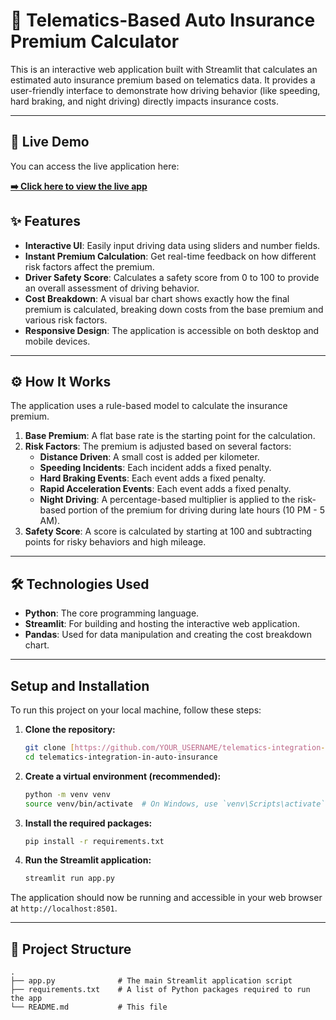 # 🚗 Telematics-Based Auto Insurance Premium Calculator

This is an interactive web application built with Streamlit that calculates an estimated auto insurance premium based on telematics data. It provides a user-friendly interface to demonstrate how driving behavior (like speeding, hard braking, and night driving) directly impacts insurance costs.

---

## 🚀 Live Demo

You can access the live application here:

**[➡️ Click here to view the live app](https://telematics-integration-in-auto-insurance-yhbzp4rbes27skrfig4qv.streamlit.app/)**


## ✨ Features

- **Interactive UI**: Easily input driving data using sliders and number fields.
- **Instant Premium Calculation**: Get real-time feedback on how different risk factors affect the premium.
- **Driver Safety Score**: Calculates a safety score from 0 to 100 to provide an overall assessment of driving behavior.
- **Cost Breakdown**: A visual bar chart shows exactly how the final premium is calculated, breaking down costs from the base premium and various risk factors.
- **Responsive Design**: The application is accessible on both desktop and mobile devices.

---

## ⚙️ How It Works

The application uses a rule-based model to calculate the insurance premium.

1.  **Base Premium**: A flat base rate is the starting point for the calculation.
2.  **Risk Factors**: The premium is adjusted based on several factors:
    - **Distance Driven**: A small cost is added per kilometer.
    - **Speeding Incidents**: Each incident adds a fixed penalty.
    - **Hard Braking Events**: Each event adds a fixed penalty.
    - **Rapid Acceleration Events**: Each event adds a fixed penalty.
    - **Night Driving**: A percentage-based multiplier is applied to the risk-based portion of the premium for driving during late hours (10 PM - 5 AM).
3.  **Safety Score**: A score is calculated by starting at 100 and subtracting points for risky behaviors and high mileage.

---

## 🛠️ Technologies Used

- **Python**: The core programming language.
- **Streamlit**: For building and hosting the interactive web application.
- **Pandas**: Used for data manipulation and creating the cost breakdown chart.

---

## Setup and Installation

To run this project on your local machine, follow these steps:

1.  **Clone the repository:**
    ```bash
    git clone [https://github.com/YOUR_USERNAME/telematics-integration-in-auto-insurance.git](https://github.com/YOUR_USERNAME/telematics-integration-in-auto-insurance.git)
    cd telematics-integration-in-auto-insurance
    ```

2.  **Create a virtual environment (recommended):**
    ```bash
    python -m venv venv
    source venv/bin/activate  # On Windows, use `venv\Scripts\activate`
    ```

3.  **Install the required packages:**
    ```bash
    pip install -r requirements.txt
    ```

4.  **Run the Streamlit application:**
    ```bash
    streamlit run app.py
    ```

The application should now be running and accessible in your web browser at `http://localhost:8501`.

---

## 📁 Project Structure

```
.
├── app.py              # The main Streamlit application script
├── requirements.txt    # A list of Python packages required to run the app
└── README.md           # This file
